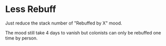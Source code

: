 # Less Rebuff
Just reduce the stack number of "Rebuffed by X" mood.

The mood still take 4 days to vanish but colonists can only be rebuffed one time by person.